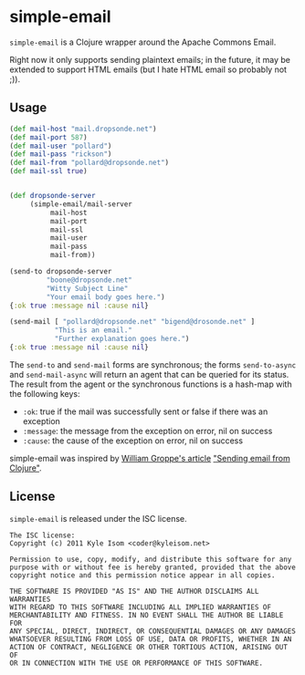 # simple-email

`simple-email` is a Clojure wrapper around the Apache Commons Email.

Right now it only supports sending plaintext emails; in the future, it
may be extended to support HTML emails (but I hate HTML email so probably
not ;)).

## Usage

```clojure
(def mail-host "mail.dropsonde.net")
(def mail-port 587)
(def mail-user "pollard")
(def mail-pass "rickson")
(def mail-from "pollard@dropsonde.net")
(def mail-ssl true)


(def dropsonde-server
     (simple-email/mail-server
          mail-host
          mail-port
          mail-ssl
          mail-user
          mail-pass
          mail-from))

(send-to dropsonde-server
         "boone@dropsonde.net" 
         "Witty Subject Line" 
         "Your email body goes here.")
{:ok true :message nil :cause nil}

(send-mail [ "pollard@dropsonde.net" "bigend@drosonde.net" ]
           "This is an email."
           "Further explanation goes here.")
{:ok true :message nil :cause nil}
```

The `send-to` and `send-mail` forms are synchronous; the forms `send-to-async` and
`send-mail-async` will return an agent that can be queried for its status. The result
from the agent or the synchronous functions is a hash-map with the following keys:

* `:ok`: true if the mail was successfully sent or false if there was an exception
* `:message`: the message from the exception on error, nil on success
* `:cause`: the cause of the exception on error, nil on success

simple-email was inspired by [William Groppe's article](http://will.groppe.us/)
["Sending email from Clojure"](http://will.groppe.us/post/406065542/sending-email-from-clojure).

## License

`simple-email` is released under the ISC license.

```
The ISC license:
Copyright (c) 2011 Kyle Isom <coder@kyleisom.net>

Permission to use, copy, modify, and distribute this software for any
purpose with or without fee is hereby granted, provided that the above 
copyright notice and this permission notice appear in all copies.

THE SOFTWARE IS PROVIDED "AS IS" AND THE AUTHOR DISCLAIMS ALL WARRANTIES
WITH REGARD TO THIS SOFTWARE INCLUDING ALL IMPLIED WARRANTIES OF
MERCHANTABILITY AND FITNESS. IN NO EVENT SHALL THE AUTHOR BE LIABLE FOR
ANY SPECIAL, DIRECT, INDIRECT, OR CONSEQUENTIAL DAMAGES OR ANY DAMAGES
WHATSOEVER RESULTING FROM LOSS OF USE, DATA OR PROFITS, WHETHER IN AN
ACTION OF CONTRACT, NEGLIGENCE OR OTHER TORTIOUS ACTION, ARISING OUT OF
OR IN CONNECTION WITH THE USE OR PERFORMANCE OF THIS SOFTWARE. 

```
